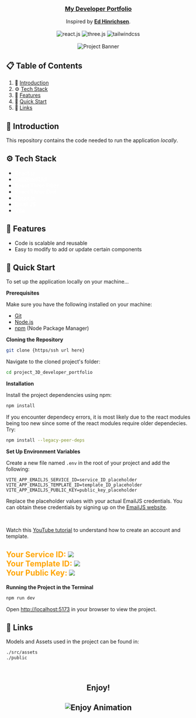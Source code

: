 <div align="center">
  <h3 align="center"><a href="https://teera.dev/" target="_blank"><b>My Developer Portfolio</b></a></h3>

  <div align="center">
    Inspired by <a href="https://www.edwardh.io/" target="_blank"><b>Ed Hinrichsen</b></a>.
  </div>
  <br>
  <div>
    <img src="https://img.shields.io/badge/-React_JS-black?style=for-the-badge&logoColor=white&logo=react&color=e06060" alt="react.js" />
    <img src="https://img.shields.io/badge/-Three_JS-black?style=for-the-badge&logoColor=white&logo=threedotjs&color=f7b6b6" alt="three.js" />
    <img src="https://img.shields.io/badge/-Tailwind_CSS-black?style=for-the-badge&logoColor=white&logo=tailwindcss&color=fadadd" alt="tailwindcss" />
  </div>
  <br />
    <img src="https://i.imgur.com/T72Xl00.gif" alt="Project Banner">
  <br />
</div>

## 📋 <a name="table">Table of Contents</a>

1. 🤖 [Introduction](#introduction)
2. ⚙️ [Tech Stack](#tech-stack)
3. 🔋 [Features](#features)
4. 🤸 [Quick Start](#quick-start)
5. 🔗 [Links](#links)

## <a name="introduction">🤖 Introduction</a>

This repository contains the code needed to run the application _locally_.

## <a name="tech-stack">⚙️ Tech Stack</a>

<style>
  #tech1, #tech2, #tech3, #tech4, #tech5, #tech6, #tech7 {
    color: white;
    text-decoration: underline dotted;
  }
</style>

- <a href="https://react.dev/" target="_blank" id="tech1"><b>React.js</b></a>
- <a href="https://tailwindcss.com/" target="_blank" id="tech2"><b>TailWindCSS</b></a>
- <a href="https://docs.pmnd.rs/react-three-fiber/getting-started/introduction" target="_blank" id="tech3"><b>React Three Fiber</b></a>
- <a href="https://github.com/pmndrs/drei" target="_blank" id="tech4"><b>React Three Drei</b></a>
- <a href="https://threejs.org/" target="_blank" id="tech5"><b>Three.js</b></a>
- <a href="https://www.emailjs.com/" target="_blank" id="tech6"><b>Email JS</b></a>
- <a href="https://vitejs.dev/" target="_blank" id="tech7"><b>Vite</b></a>

## <a name="features">🔋 Features</a>

- Code is scalable and reusable
- Easy to modify to add or update certain components

## <a name="quick-start">🤸 Quick Start</a>

To set up the application locally on your machine...

**Prerequisites**

Make sure you have the following installed on your machine:

- [Git](https://git-scm.com/)
- [Node.js](https://nodejs.org/en)
- [npm](https://www.npmjs.com/) (Node Package Manager)

**Cloning the Repository**

```bash
git clone {https/ssh url here}
```

Navigate to the cloned project's folder:

```bash
cd project_3D_developer_portfolio
```

**Installation**

Install the project dependencies using npm:

```bash
npm install
```

If you encounter dependecy errors, it is most likely due to the react modules being too new since some of
the react modules require older dependecies. Try:

```bash
npm install --legacy-peer-deps
```

**Set Up Environment Variables**

Create a new file named `.env` in the root of your project and add the following:

```env
VITE_APP_EMAILJS_SERVICE_ID=service_ID_placeholder
VITE_APP_EMAILJS_TEMPLATE_ID=template_ID_placeholder
VITE_APP_EMAILJS_PUBLIC_KEY=public_key_placeholder
```

Replace the placeholder values with your actual EmailJS credentials. You can obtain these credentials by signing up on the [EmailJS website](https://www.emailjs.com/).

<br>

Watch this [YouTube tutorial](https://www.youtube.com/watch?v=NgWGllOjkbs) to understand how to create an account and template.

<h2>
  <span style="color: orange;">Your Service ID:</span>
  <img src="https://i.imgur.com/7XZgp2b.png"/>
  <br>
  <span style="color: orange;">Your Template ID:</span>
  <img src="https://i.imgur.com/7XZgp2b.png"/>
  <br>
  <span style="color: orange;">Your Public Key:</span>
  <img src="https://i.imgur.com/RbM4d1I.png/"/>
</h2>

**Running the Project in the Terminal**

```bash
npm run dev
```

Open [http://localhost:5173](http://localhost:5173) in your browser to view the project.

## <a name="links">🔗 Links</a>

Models and Assets used in the project can be found in:

```diff
./src/assets
./public
```

<div align="center">
  <br />
    <h2> 
      Enjoy!
    <h2/>
    <img src="https://i.imgur.com/OA8orNR.gif" alt="Enjoy Animation">
  <br />
<div/>

